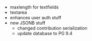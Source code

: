 - maxlength for textfields
- textarea
- enhances user auth stuff
- new JSONB stuff
    - changed contribution serialization
    - update database to PG 9.4

